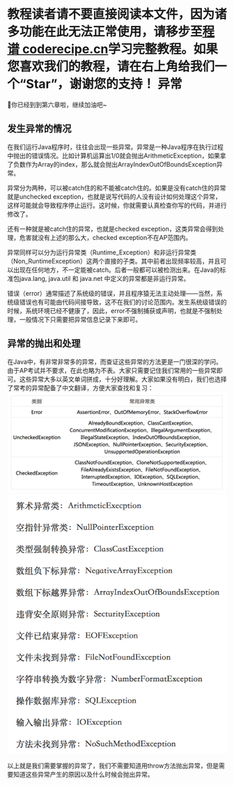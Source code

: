 <notice>教程读者请不要直接阅读本文件，因为诸多功能在此无法正常使用，请移步至[程谱 coderecipe.cn](https://coderecipe.cn/learn/2)学习完整教程。如果您喜欢我们的教程，请在右上角给我们一个“Star”，谢谢您的支持！</notice>
异常
======
🌟你已经到到第六章啦，继续加油吧~

发生异常的情况
-----
在我们运行Java程序时，往往会出现一些异常。异常是一种Java程序在执行过程中抛出的错误情况。比如计算机运算出1/0就会抛出ArithmeticException，如果拿了负数作为Array的index，那么就会抛出ArrayIndexOutOfBoundsException异常。

异常分为两种，可以被catch住的和不能被catch住的。如果是没有catch住的异常就是unchecked exception，也就是说写代码的人没有设计如何处理这个异常，这样可能就会导致程序停止运行。这时候，你就需要认真检查你写的代码，并进行修改了。

还有一种就是被catch住的异常，也就是checked exception，这类异常会得到处理，危害就没有上述的那么大，checked exception不在AP范围内。

异常同样可以分为运行异常类（Runtime_Exception）和非运行异常类（Non_RuntimeException）这两个直接的子类。其中前者出现频率较高，并且可以出现在任何地方，不一定能被catch。后者一般都可以被检测出来。在Java的标准包java.lang, java.util 和 java.net 中定义的异常都是非运行异常。

错误（error）通常描述了系统级的错误，并且程序猿无法主动处理——当然，系统级错误也有可能由代码间接导致，这不在我们的讨论范围内。发生系统级错误的时候，系统环境已经不健康了，因此，error不强制捕获或声明，也就是不强制处理，一般情况下只需要把异常信息记录下来即可。

异常的抛出和处理
-----
在Java中，有非常非常多的异常，而查证这些异常的方法更是一门很深的学问。由于AP考试并不要求，在此也略为不表。大家只需要记住我们常用的一些异常即可。这些异常大多以英文单词拼成，十分好理解。大家如果没有明白，我们也选择了常考的异常配备了中文翻译，方便大家查找和复习：
![常见异常](Pic1.png)
![常见异常及翻译](Pic2.png)

以上就是我们需要掌握的异常了，我们不需要知道用throw方法抛出异常，但是需要知道这些异常产生的原因以及什么时候会抛出异常。
